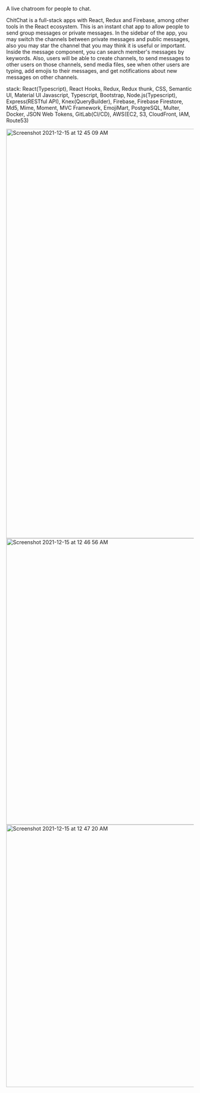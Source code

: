 A live chatroom for people to chat.

ChitChat is a full-stack apps with React, Redux and Firebase, among other tools in the React ecosystem. This is an instant chat app to allow people to send group messages or private messages. In the sidebar of the app, you may switch the channels between private messages and public messages, also you may star the channel that you may think it is useful or important. Inside the message component, you can search member's messages by keywords. Also, users will be able to create channels, to send messages to other users on those channels, send media files, see when other users are typing, add emojis to their messages, and get notifications about new messages on other channels. 

stack: React(Typescript), React Hooks, Redux, Redux thunk, CSS, Semantic UI, Material UI Javascript, Typescript, Bootstrap, Node.js(Typescript), Express(RESTful API), Knex(QueryBuilder), Firebase, Firebase Firestore, Md5, Mime, Moment, MVC Framework, EmojiMart,  PostgreSQL, Multer, Docker, JSON Web Tokens, GitLab(CI/CD), AWS(EC2, S3, CloudFront, IAM, Route53)

<img width="1098" alt="Screenshot 2021-12-15 at 12 45 09 AM" src="https://user-images.githubusercontent.com/69040807/146041642-721f3316-653d-4a5d-97f8-211851faf3b5.png">
<img width="768" alt="Screenshot 2021-12-15 at 12 46 56 AM" src="https://user-images.githubusercontent.com/69040807/146041948-d4a02c47-a524-4d0c-ae21-d286f70a160e.png">
<img width="704" alt="Screenshot 2021-12-15 at 12 47 20 AM" src="https://user-images.githubusercontent.com/69040807/146042019-c8272d50-61b1-4604-b47b-9ad1a60618c7.png">
